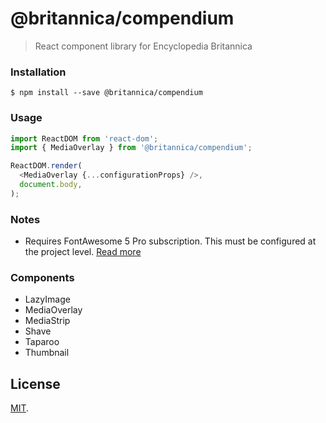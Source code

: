 # @britannica/compendium

> React component library for Encyclopedia Britannica


### Installation

`$ npm install --save @britannica/compendium`


### Usage

```js
import ReactDOM from 'react-dom';
import { MediaOverlay } from '@britannica/compendium';

ReactDOM.render(
  <MediaOverlay {...configurationProps} />,
  document.body,
);
```

### Notes

- Requires FontAwesome 5 Pro subscription. This must be configured at the project level. [Read more](https://fontawesome.com/how-to-use/on-the-web/setup/using-package-managers#installing-pro)


### Components

- LazyImage
- MediaOverlay
- MediaStrip
- Shave
- Taparoo
- Thumbnail


## License

[MIT](LICENSE).
